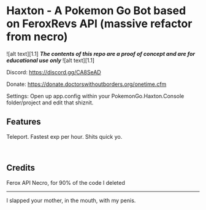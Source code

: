 <!-- define warning icon -->
[1.1]: http://i.imgur.com/M4fJ65n.png (ATTENTION)
[1.2]: http://i.imgur.com/NNcGs1n.png (BTC)
<!-- title -->
<h1>Haxton - A Pokemon Go Bot based on FeroxRevs API (massive refactor from necro)</h1>
<!-- disclaimer -->
![alt text][1.1] <strong><em> The contents of this repo are a proof of concept and are for educational use only </em></strong>![alt text][1.1]<br/>

Discord: https://discord.gg/CA8SeAD

Donate: https://donate.doctorswithoutborders.org/onetime.cfm

Settings: Open up app.config within your PokemonGo.Haxton.Console folder/project and edit that shiznit.
<br/>

<h2><a name="features">Features</a></h2>

Teleport. 
Fastest exp per hour.
Shits quick yo.

<br/>

<h2><a name="credits">Credits</a></h2>
Ferox API
Necro, for 90% of the code I deleted
<br/>
<hr/>

I slapped your mother, in the mouth, with my penis.